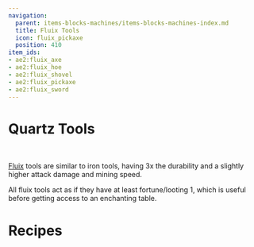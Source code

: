 ```yaml
---
navigation:
  parent: items-blocks-machines/items-blocks-machines-index.md
  title: Fluix Tools
  icon: fluix_pickaxe
  position: 410
item_ids:
- ae2:fluix_axe
- ae2:fluix_hoe
- ae2:fluix_shovel
- ae2:fluix_pickaxe
- ae2:fluix_sword
---
```

# Quartz Tools

<ItemImage id="fluix_axe" scale="4" />   <ItemImage id="fluix_hoe" scale="4" />   <ItemImage id="fluix_shovel" scale="4" />
   <ItemImage id="fluix_pickaxe" scale="4" />   <ItemImage id="fluix_sword" scale="4" />

[Fluix](fluix_crystal.md) tools are similar to iron tools, having 3x the durability and a slightly higher attack damage and mining speed.

All fluix tools act as if they have at least fortune/looting 1, which is useful before getting access to an enchanting table.

# Recipes

<RecipeFor id="fluix_axe" />   <RecipeFor id="fluix_hoe" />   <RecipeFor id="fluix_shovel" />

<RecipeFor id="fluix_pickaxe" />   <RecipeFor id="fluix_sword" />


